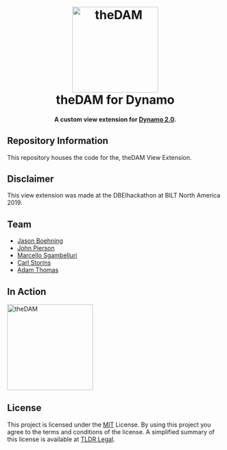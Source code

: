 <h1 align="center">
  <br>
  <img src="https://github.com/johnpierson/theDAM/blob/master/_src/theDAM/About/DAM-Logo%20_Small.png" alt="theDAM" width="200">
  <br>
  theDAM for Dynamo
  <br>

</h1>
<h4 align="center">A custom view extension for <a href="http://dynamobim.org/" target="_blank">Dynamo 2.0</a>.</h4>

## Repository Information
This repository houses the code for the, theDAM View Extension.

## Disclaimer
This view extension was made at the DBEIhackathon at BILT North America 2019.

## Team
- [Jason Boehning](https://github.com/jboehning)
- [John Pierson](https://github.com/johnpierson)
- [Marcello Sgambelluri](https://github.com/marcellosgamb)
- [Carl Storms](https://github.com/TheBIMsider)
- [Adam Thomas](https://twitter.com/jadamthomas)

## In Action
<img src="https://github.com/johnpierson/theDAM/blob/master/resources/20190724-theDAM-Revisions.gif" alt="theDAM" width="200">

## License
This project is licensed under the [MIT](https://github.com/johnpierson/theDAM/blob/master/LICENSE) License. By using this project you agree to the terms and conditions of the license. A simplified summary of this license is available at [TLDR Legal](https://tldrlegal.com/license/mit-license).
